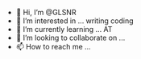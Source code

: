 - 👋 Hi, I’m @GLSNR
- 👀 I’m interested in ... writing coding
- 🌱 I’m currently learning ... AT
- 💞️ I’m looking to collaborate on ... 
- 📫 How to reach me ...

<!---
GLSNR/GLSNR is a ✨ special ✨ repository because its `README.md` (this file) appears on your GitHub profile.
You can click the Preview link to take a look at your changes.
--->
